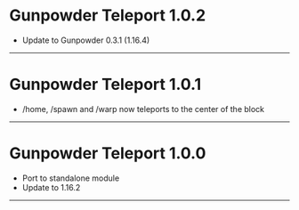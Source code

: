 # Gunpowder Teleport 1.0.2

- Update to Gunpowder 0.3.1 (1.16.4)

---
# Gunpowder Teleport 1.0.1

- /home, /spawn and /warp now teleports to the center of the block


---
# Gunpowder Teleport 1.0.0

- Port to standalone module
- Update to 1.16.2

---